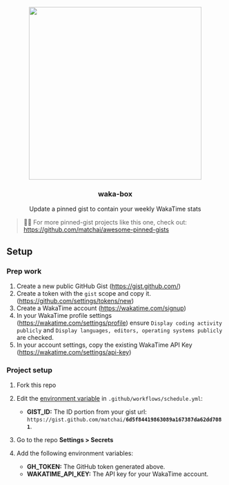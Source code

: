 <p align="center">
  <img width="400" src="https://user-images.githubusercontent.com/4658208/60469862-2e40bf00-9c2c-11e9-87f7-afe164648de4.png">
  <h3 align="center">waka-box</h3>
  <p align="center">Update a pinned gist to contain your weekly WakaTime stats</p>
</p>



> 📌✨ For more pinned-gist projects like this one, check out: <https://github.com/matchai/awesome-pinned-gists>

## Setup

### Prep work

1. Create a new public GitHub Gist (<https://gist.github.com/>)
1. Create a token with the `gist` scope and copy it. (<https://github.com/settings/tokens/new>)
1. Create a WakaTime account (<https://wakatime.com/signup>)
1. In your WakaTime profile settings (<https://wakatime.com/settings/profile>) ensure `Display coding activity publicly` and `Display languages, editors, operating systems publicly` are checked.
1. In your account settings, copy the existing WakaTime API Key (<https://wakatime.com/settings/api-key>)

### Project setup

1. Fork this repo
1. Edit the [environment variable](https://github.com/matchai/waka-box/blob/master/.github/workflows/schedule.yml#L13-L15) in `.github/workflows/schedule.yml`:

   - **GIST_ID:** The ID portion from your gist url: `https://gist.github.com/matchai/`**`6d5f84419863089a167387da62dd7081`**.

1. Go to the repo **Settings > Secrets**
1. Add the following environment variables:
   - **GH_TOKEN:** The GitHub token generated above.
   - **WAKATIME_API_KEY:** The API key for your WakaTime account.
